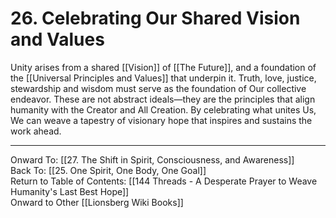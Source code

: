 # 26. Celebrating Our Shared Vision and Values

Unity arises from a shared [[Vision]] of [[The Future]], and a foundation of the [[Universal Principles and Values]] that underpin it. Truth, love, justice, stewardship and wisdom must serve as the foundation of Our collective endeavor. These are not abstract ideals—they are the principles that align humanity with the Creator and All Creation. By celebrating what unites Us, We can weave a tapestry of visionary hope that inspires and sustains the work ahead.

____

Onward To: [[27. The Shift in Spirit, Consciousness, and Awareness]]  
Back To: [[25. One Spirit, One Body, One Goal]]  
Return to Table of Contents: [[144 Threads - A Desperate Prayer to Weave Humanity's Last Best Hope]]  
Onward to Other [[Lionsberg Wiki Books]]  

